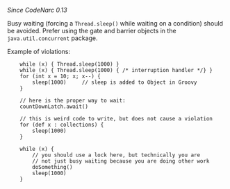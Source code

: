 *Since CodeNarc 0.13*

Busy waiting (forcing a `Thread.sleep()` while waiting on a condition)
should be avoided. Prefer using the gate and barrier objects in the
`java.util.concurrent` package.

Example of violations:

        while (x) { Thread.sleep(1000) }
        while (x) { Thread.sleep(1000) { /* interruption handler */} }
        for (int x = 10; x; x--) {
            sleep(1000)     // sleep is added to Object in Groovy
        }

        // here is the proper way to wait:
        countDownLatch.await()

        // this is weird code to write, but does not cause a violation
        for (def x : collections) {
            sleep(1000)
        }

        while (x) {
            // you should use a lock here, but technically you are
            // not just busy waiting because you are doing other work
            doSomething()
            sleep(1000)
        }

